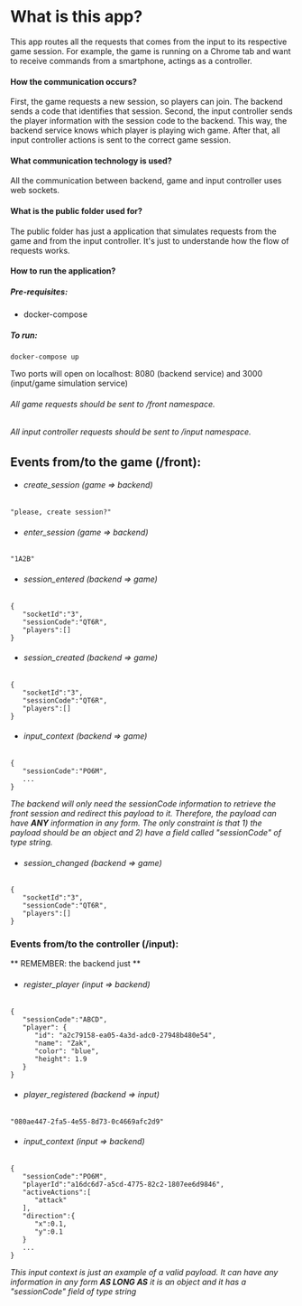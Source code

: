 # What is this app?

This app routes all the requests that comes from the input to its respective game session. 
For example, the game is running on a Chrome tab and want to receive commands from a smartphone, actings as a controller.

#### How the communication occurs?

First, the game requests a new session, so players can join. The backend sends a code that identifies that session.
Second, the input controller sends the player information with the session code to the backend. This way, the backend service knows which player is playing wich game.
After that, all input controller actions is sent to the correct game session.

#### What communication technology is used?

All the communication between backend, game and input controller uses web sockets.

#### What is the public folder used for?

The public folder has just a application that simulates requests from the game and from the input controller. It's just to understande how the flow of requests works.


#### How to run the application?
##### Pre-requisites:
  - docker-compose

##### To run:
 
```
docker-compose up
```

Two ports will open on localhost: 8080 (backend service) and 3000 (input/game simulation service)


###### All game requests should be sent to /front namespace.
###### All input controller requests should be sent to /input namespace.


## Events from/to the game (/front):

- ###### create_session (game => backend)
```
"please, create session?"
```

- ###### enter_session (game => backend)
```
"1A2B"
```

- ###### session_entered (backend => game)
```
{ 
   "socketId":"3",
   "sessionCode":"QT6R",
   "players":[]
}
```

- ###### session_created (backend => game)
```
{ 
   "socketId":"3",
   "sessionCode":"QT6R",
   "players":[]
}
```

- ###### input_context (backend => game)
```
{ 
   "sessionCode":"PO6M",
   ...
}
```
*The backend will only need the sessionCode information to retrieve the front session and redirect this payload to it. Therefore, the payload can have **ANY** information in any form. The only constraint is that 1) the payload should be an object and 2) have a field called "sessionCode" of type string.*

- ###### session_changed (backend => game)
```
{ 
   "socketId":"3",
   "sessionCode":"QT6R",
   "players":[]
}
``` 

### Events from/to the controller (/input):

** REMEMBER: the backend just **

- ###### register_player (input => backend)
```
{ 
   "sessionCode":"ABCD",
   "player": {
      "id": "a2c79158-ea05-4a3d-adc0-27948b480e54",
      "name": "Zak",
      "color": "blue",
      "height": 1.9
   }
}
```

- ###### player_registered (backend => input)
```
"080ae447-2fa5-4e55-8d73-0c4669afc2d9"
```

- ###### input_context (input => backend)
```
{ 
   "sessionCode":"PO6M",
   "playerId":"a16dc6d7-a5cd-4775-82c2-1807ee6d9846",
   "activeActions":[ 
      "attack"
   ],
   "direction":{ 
      "x":0.1,
      "y":0.1
   }
   ...
}
```

*This input context is just an example of a valid payload. It can have any information in any form **AS LONG AS** it is an object and it has a "sessionCode" field of type string*